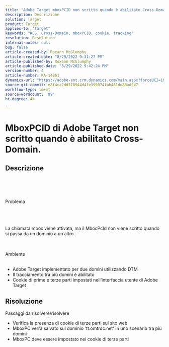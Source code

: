 ```yaml
---
title: "Adobe Target mboxPCID non scritto quando è abilitato Cross-Domain."
description: Descrizione
solution: Target
product: Target
applies-to: "Target"
keywords: "KCS, Cross-Domain, mboxPCID, cookie, tracking"
resolution: Resolution
internal-notes: null
bug: false
article-created-by: Roxann McGlumphy
article-created-date: "8/29/2022 9:31:27 PM"
article-published-by: Roxann McGlumphy
article-published-date: "8/29/2022 9:42:24 PM"
version-number: 4
article-number: KA-14061
dynamics-url: "https://adobe-ent.crm.dynamics.com/main.aspx?forceUCI=1&pagetype=entityrecord&etn=knowledgearticle&id=003243eb-e127-ed11-9db1-002248086d3d"
source-git-commit: e8f4ca2dd578944d4fe399074fab461de88ad247
workflow-type: tm+mt
source-wordcount: '99'
ht-degree: 4%

---
```


# MboxPCID di Adobe Target non scritto quando è abilitato Cross-Domain.

## Descrizione

<br><br><br><br>Problema<br><br><br><br><br>
La chiamata mbox viene attivata, ma il MbocPcId non viene scritto quando si passa da un dominio a un altro.


<br><br>Ambiente<br><br>
- Adobe Target implementato per due domini utilizzando DTM
- Il tracciamento tra più domini è abilitato
- Cookie di prime e terze parti impostati nell’interfaccia utente di Adobe Target



## Risoluzione

Passaggi da risolvere/risolvere
- Verifica la presenza di cookie di terze parti sul sito web
- MboxPC verrà salvato sul dominio &#39;tt.omtrdc.net&#39; in uno scenario tra più domini
- MboxPC deve essere impostato nei cookie di terze parti





